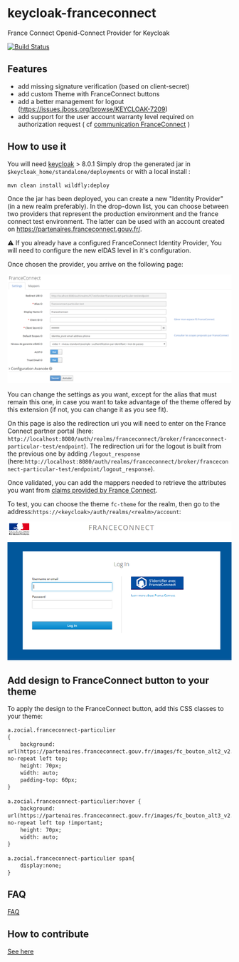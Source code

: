# keycloak-franceconnect

France Connect Openid-Connect Provider for Keycloak

[![Build Status](https://travis-ci.org/inseefr/Keycloak-FranceConnect.svg?branch=master)](https://travis-ci.org/inseefr/Keycloak-FranceConnect)

## Features

- add missing signature verification (based on client-secret)
- add custom Theme with FranceConnect buttons
- add a better management for logout (https://issues.jboss.org/browse/KEYCLOAK-7209)
- add support for the user account warranty level required on authorization request ( cf [communication FranceConnect](https://dev.entrouvert.org/issues/34448) )

## How to use it

You will need [keycloak](https://www.keycloak.org) > 8.0.1
Simply drop the generated jar in `$keycloak_home/standalone/deployments`
or with a local install :

```
mvn clean install wildfly:deploy
```

Once the jar has been deployed, you can create a new "Identity Provider" (in a new realm preferably). In the drop-down list, you can choose between two providers that represent the production environment and the france connect test environment. The latter can be used with an account created on https://partenaires.franceconnect.gouv.fr/.

:warning: If you already have a configured FranceConnect Identity Provider, You will need to configure the new eIDAS level in it's configuration.

Once chosen the provider, you arrive on the following page:

![Keycloak-fc-conf-provider](/assets/keycloak-fc-conf-provider.PNG)

You can change the settings as you want, except for the alias that must remain this one, in case you want to take advantage of the theme offered by this extension (if not, you can change it as you see fit).

On this page is also the redirection uri you will need to enter on the France Connect partner portal (here: `http://localhost:8080/auth/realms/franceconnect/broker/franceconnect-particular-test/endpoint`). The redirection uri for the logout is built from the previous one by adding `/logout_response` (here:`http://localhost:8080/auth/realms/franceconnect/broker/franceconnect-particular-test/endpoint/logout_response`).

Once validated, you can add the mappers needed to retrieve the attributes you want from [claims provided by France Connect](https://partenaires.franceconnect.gouv.fr/fcp/profisseur-service).

To test, you can choose the theme `fc-theme` for the realm, then go to the address:`https://<keycloak>/auth/realms/<realm>/account`:

![Keycloak-fc-login](/assets/keycloak-fc-login.PNG)

## Add design to FranceConnect button to your theme

To apply the design to the FranceConnect button, add this CSS classes to your theme:

```
a.zocial.franceconnect-particulier
{
    background: url(https://partenaires.franceconnect.gouv.fr/images/fc_bouton_alt2_v2.png) no-repeat left top;
    height: 70px;
    width: auto;
    padding-top: 60px;
}

a.zocial.franceconnect-particulier:hover {
    background: url(https://partenaires.franceconnect.gouv.fr/images/fc_bouton_alt3_v2.png) no-repeat left top !important;
    height: 70px;
    width: auto;
}

a.zocial.franceconnect-particulier span{
    display:none;
}
```

## FAQ

[FAQ](FAQ.md)

## How to contribute

[See here](CONTRIBUTING.en.md)
